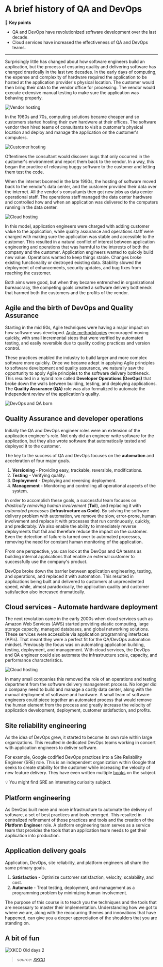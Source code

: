 # A brief history of QA and DevOps

🔑 **Key points**

- QA and DevOps have revolutionized software development over the last decade.
- Cloud services have increased the effectiveness of QA and DevOps teams.

---

Surprisingly little has changed about how software engineers build an application, but the process of ensuring quality and delivering software has changed drastically in the last two decades. In the early days of computing, the expense and complexity of hardware required the application to be hosted at the application provider's physical location. The customer would then bring their data to the vendor office for processing. The vendor would execute extensive manual testing to make sure the application was behaving properly.

![Vendor hosting](vendorHosting.png)

In the 1960s and 70s, computing solutions became cheaper and so customers started hosting their own hardware at their offices. The software vendor then hired teams of consultants to visit a customer's physical location and deploy and manage the application on the customer's computers.

![Customer hosting](customerHosting.png)

Oftentimes the consultant would discover bugs that only occurred in the customer's environment and report them back to the vendor. In a way, this began the practice of releasing buggy software to the customer and letting them test the code.

When the internet boomed in the late 1990s, the hosting of software moved back to the vendor's data center, and the customer provided their data over the internet. All the vendor's consultants then got new jobs as data center operational staff. The operations staff managed the data center hardware and controlled how and when an application was delivered to the computers running in the data center.

![Cloud hosting](vendorDataCenterHosting.png)

In this model, application engineers were charged with adding customer value to the application, while quality assurance and operations staff were charged with making sure the application was stable and accessible to the customer. This resulted in a natural conflict of interest between application engineering and operations that was harmful to the interests of both the company and the customer. Application engineers wanted to quickly build new value. Operations wanted to keep things stable. Changes broke existing functionality or destroyed existing data. Stability slowed the deployment of enhancements, security updates, and bug fixes from reaching the customer.

Both aims were good, but when they became entrenched in organizational bureaucracy, the competing goals created a software delivery bottleneck that harmed both the customers and the profits of the vendor.

## Agile and the birth of DevOps and Quality Assurance

Starting in the mid 90s, Agile techniques were having a major impact on how software was developed. [Agile methodologies](https://www.agilealliance.org/agile101/the-agile-manifesto/) encouraged moving quickly, with small incremental steps that were verified by automated testing, and easily reversible due to quality coding practices and version control.

These practices enabled the industry to build larger and more complex software more quickly. Once we became adept in applying Agile principles to software development and quality assurance, we naturally saw the opportunity to apply Agile principles to the software delivery bottleneck. This resulted in a hybrid role called **Developer Operations (DevOps)** that broke down the walls between building, testing, and deploying applications. The **Quality Assurance (QA)** role was also formalized to automate the independent review of the application's quality.

![DevOps and QA born](devOpsAndQaBorn.png)

## Quality Assurance and developer operations

Initially the QA and DevOps engineer roles were an extension of the application engineer's role. Not only did an engineer write software for the application, but they also wrote software that automatically tested and deployed it to the customer.

The key to the success of QA and DevOps focuses on the **automation** and acceleration of four major goals.

1. **Versioning** - Providing easy, trackable, reversible, modifications.
1. **Testing** - Verifying quality.
1. **Deployment** - Deploying and reversing deployment.
1. **Management** - Monitoring and controlling all operational aspects of the system.

In order to accomplish these goals, a successful team focuses on _drastically removing human involvement_ (**Toil**), and replacing it with _automated processes_ (**Infrastructure as Code**). By solving the software delivery problem with automation, we remove the slow, error-prone, human involvement and replace it with processes that run continuously, quickly, and predictably. We also enable the ability to immediately reverse deployments that fail and therefore reduce the impact on the customer. Even the detection of failure is turned over to automated processes, removing the need for constant human monitoring of the application.

From one perspective, you can look at the DevOps and QA teams as building internal applications that enable an external customer to successfully use the company's product.

DevOps broke down the barrier between application engineering, testing, and operations, and replaced it with automation. This resulted in applications being built and delivered to customers at unprecedented speed, while, almost paradoxically, the application quality and customer satisfaction also increased dramatically.

## Cloud services - Automate hardware deployment

The next revolution came in the early 2000s when cloud services such as Amazon Web Services (AWS) started providing elastic computing, large storage capacity, managed databases, and global networking solutions. These services were accessible via application programming interfaces (APIs). That meant they were a perfect fit for the QA/DevOps automation mindset. Previously the focus was on automating application building, testing, deployment, and management. With cloud services, the DevOps and QA engineer could also automate the infrastructure scale, capacity, and performance characteristics.

![Cloud hosting](cloudHosting.png)

In many small companies this removed the role of an operations and testing department from the software delivery management process. No longer did a company need to build and manage a costly data center, along with the manual deployment of software and hardware. A small team of software engineers could piece together an automated process that would remove the human element from the process and greatly increase the velocity of application development, deployment, customer satisfaction, and profits.

## Site reliability engineering

As the idea of DevOps grew, it started to become its own role within large organizations. This resulted in dedicated DevOps teams working in concert with application engineers to deliver software.

For example, Google codified DevOps practices into a Site Reliability Engineer (SRE) role. This is an independent organization within Google that seeks to create stability for the customer while increasing the velocity of new feature delivery. They have even written multiple [books](https://sre.google/books/) on the subject.

💡 You might find SRE an interesting curiosity subject.

## Platform engineering

As DevOps built more and more infrastructure to automate the delivery of software, a set of best practices and tools emerged. This resulted in centralized refinement of those practices and tools and the creation of the **Platform Engineer** role. A platform engineering team serves as a service team that provides the tools that an application team needs to get their application into production.

## Application delivery goals

Application, DevOps, site reliability, and platform engineers all share the same primary goals.

1. **Satisfaction** - Optimize customer satisfaction, velocity, scalability, and cost.
1. **Automate** - Treat testing, deployment, and management as a programming problem by minimizing human involvement.

The purpose of this course is to teach you the techniques and the tools that are necessary to master their implementation. Understanding how we got to where we are, along with the reoccurring themes and innovations that have happened, can give you a deeper appreciation of the shoulders that you are standing on.

## A bit of fun

![XKCD Old days 2](xkcdOldDays2.png)

> _source: [XKCD](https://xkcd.com/2324/)_
